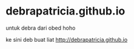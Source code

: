 # debrapatricia.github.io

untuk debra dari obed hoho

ke sini deb buat liat http://debrapatricia.github.io
